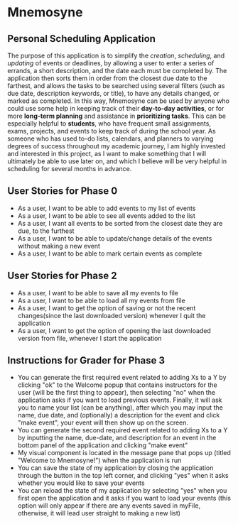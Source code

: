 # Mnemosyne

## Personal Scheduling Application

The purpose of this application is to simplify
the *creation*, *scheduling*, and *updating*
of events or deadlines, by allowing a user to 
enter a series of errands, a short description, 
and the date each must be completed by. The 
application then sorts them in order from the 
closest due date to the farthest, and allows the 
tasks to be searched using several filters (such 
as due date, description keywords, or title), to 
have any details changed, or marked as completed.
In this way, Mnemosyne can be used by anyone 
who could use some help in keeping track of their
**day-to-day activities**, or for more **long-term
planning** and assistance in **prioritizing tasks**. 
This can be especially helpful to **students**, who 
have frequent small assignments, exams, projects,
and events to keep track of during the school year.
As someone who has used to-do lists, calendars, 
and planners to varying degrees of success throughout
my academic journey, I am highly invested and 
interested in this project, as I want to make 
something that I will ultimately be able to use
later on, and which I believe will be very helpful
in scheduling for several months in advance.

## User Stories for Phase 0

* As a user, I want to be able to add events to my list of events
* As a user, I want to be able to see all events added to the list
* As a user, I want all events to be sorted from the closest date they 
are due, to the furthest
* As a user, I want to be able to update/change details of the events 
without making a new event
* As a user, I want to be able to mark certain events as complete

## User Stories for Phase 2

* As a user, I want to be able to save all my events to file
* As a user, I want to be able to load all my events from file
* As a user, I want to get the option of saving or not the recent changes(since the last downloaded version) whenever 
I quit the application
* As a user, I want to get the option of opening the last downloaded version from file,
whenever I start the application


## Instructions for Grader for Phase 3

- You can generate the first required event related to adding Xs to a Y by clicking "ok" to the Welcome
popup that contains instructors for the user (will be the first thing to appear), then selecting "no" when 
the application asks if you want to load previous events. Finally, it will ask you to name your list (can be anything), 
after which you may input the name, due date, and (optionally) a description for the event and 
click "make event", your event will then show up on the screen.
- You can generate the second required event related to adding Xs to a Y by inputting the name, due-date, and 
description for an event in the bottom panel of the application and clicking "make event"
- My visual component is located in the message pane that pops up (titled "Welcome to Mnemosyne!")
when the application is run
- You can save the state of my application by closing the application through the button in the top left corner,
and clicking "yes" when it asks whether you would like to save your events
- You can reload the state of my application by selecting "yes" when you first open the 
application and it asks if you want to load your events (this option will only appear if there are
any events saved in myFile, otherwise, it will lead user straight to making a new list)